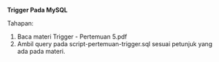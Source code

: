 **Trigger Pada MySQL**

Tahapan:
1. Baca materi Trigger - Pertemuan 5.pdf
2. Ambil query pada script-pertemuan-trigger.sql sesuai petunjuk yang ada pada materi.
